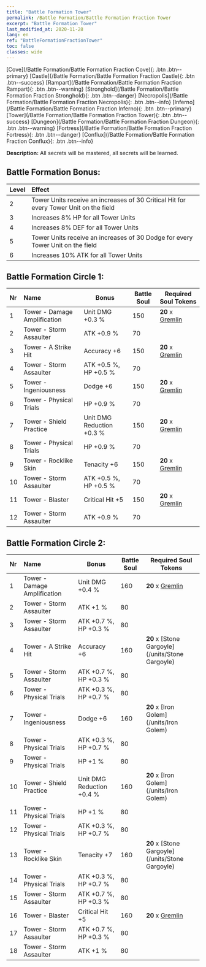 ```yaml
---
title: "Battle Formation Tower"
permalink: /Battle Formation/Battle Formation Fraction Tower
excerpt: "Battle Formation Tower"
last_modified_at: 2020-11-28
lang: en
ref: "BattleFormationFractionTower"
toc: false
classes: wide
---
```

 [Cove](/Battle Formation/Battle Formation Fraction Cove){: .btn .btn--primary} [Castle](/Battle Formation/Battle Formation Fraction Castle){: .btn .btn--success} [Rampart](/Battle Formation/Battle Formation Fraction Rampart){: .btn .btn--warning} [Stronghold](/Battle Formation/Battle Formation Fraction Stronghold){: .btn .btn--danger} [Necropolis](/Battle Formation/Battle Formation Fraction Necropolis){: .btn .btn--info} [Inferno](/Battle Formation/Battle Formation Fraction Inferno){: .btn .btn--primary} [Tower](/Battle Formation/Battle Formation Fraction Tower){: .btn .btn--success} [Dungeon](/Battle Formation/Battle Formation Fraction Dungeon){: .btn .btn--warning} [Fortress](/Battle Formation/Battle Formation Fraction Fortress){: .btn .btn--danger} [Conflux](/Battle Formation/Battle Formation Fraction Conflux){: .btn .btn--info} 

  **Description:** All secrets will be mastered, all secrets will be learned.

## Battle Formation Bonus:
  | Level |         Effect        |
  |:------|:---------------------|
  | 2 | Tower Units receive an increases of 30 Critical Hit for every Tower Unit on the field |
  | 3 | Increases 8% HP for all Tower Units |
  | 4 | Increases 8% DEF for all Tower Units |
  | 5 | Tower Units receive an increases of 30 Dodge for every Tower Unit on the field |
  | 6 | Increases 10% ATK for all Tower Units |

## Battle Formation Circle 1:
  |  Nr  |         Name        |  Bonus  | Battle Soul  |  Required Soul Tokens |
  |:-----|:--------------------|---------|-----------------|----------------|
  | 1 | Tower - Damage Amplification | Unit DMG +0.3 % | 150 |  **20** x [Gremlin](/units/Gremlin) |
  | 2 | Tower - Storm Assaulter | ATK +0.9 % | 70 |   |
  | 3 | Tower - A Strike Hit | Accuracy +6 | 150 |  **20** x [Gremlin](/units/Gremlin) |
  | 4 | Tower - Storm Assaulter | ATK +0.5 %, HP +0.5 % | 70 |   |
  | 5 | Tower - Ingeniousness | Dodge +6 | 150 |  **20** x [Gremlin](/units/Gremlin) |
  | 6 | Tower - Physical Trials | HP +0.9 % | 70 |   |
  | 7 | Tower - Shield Practice | Unit DMG Reduction +0.3 % | 150 |  **20** x [Gremlin](/units/Gremlin) |
  | 8 | Tower - Physical Trials | HP +0.9 % | 70 |   |
  | 9 | Tower - Rocklike Skin | Tenacity +6 | 150 |  **20** x [Gremlin](/units/Gremlin) |
  | 10 | Tower - Storm Assaulter | ATK +0.5 %, HP +0.5 % | 70 |   |
  | 11 | Tower - Blaster | Critical Hit +5 | 150 |  **20** x [Gremlin](/units/Gremlin) |
  | 12 | Tower - Storm Assaulter | ATK +0.9 % | 70 |   |

## Battle Formation Circle 2:
  |  Nr  |         Name        |  Bonus  | Battle Soul  |  Required Soul Tokens |
  |:-----|:--------------------|---------|-----------------|----------------|
  | 1 | Tower - Damage Amplification | Unit DMG +0.4 % | 160 |  **20** x [Gremlin](/units/Gremlin) |
  | 2 | Tower - Storm Assaulter | ATK +1 % | 80 |   |
  | 3 | Tower - Storm Assaulter | ATK +0.7 %, HP +0.3 % | 80 |   |
  | 4 | Tower - A Strike Hit | Accuracy +6 | 160 |  **20** x [Stone Gargoyle](/units/Stone Gargoyle) |
  | 5 | Tower - Storm Assaulter | ATK +0.7 %, HP +0.3 % | 80 |   |
  | 6 | Tower - Physical Trials | ATK +0.3 %, HP +0.7 % | 80 |   |
  | 7 | Tower - Ingeniousness | Dodge +6 | 160 |  **20** x [Iron Golem](/units/Iron Golem) |
  | 8 | Tower - Physical Trials | ATK +0.3 %, HP +0.7 % | 80 |   |
  | 9 | Tower - Physical Trials | HP +1 % | 80 |   |
  | 10 | Tower - Shield Practice | Unit DMG Reduction +0.4 % | 160 |  **20** x [Iron Golem](/units/Iron Golem) |
  | 11 | Tower - Physical Trials | HP +1 % | 80 |   |
  | 12 | Tower - Physical Trials | ATK +0.3 %, HP +0.7 % | 80 |   |
  | 13 | Tower - Rocklike Skin | Tenacity +7 | 160 |  **20** x [Stone Gargoyle](/units/Stone Gargoyle) |
  | 14 | Tower - Physical Trials | ATK +0.3 %, HP +0.7 % | 80 |   |
  | 15 | Tower - Storm Assaulter | ATK +0.7 %, HP +0.3 % | 80 |   |
  | 16 | Tower - Blaster | Critical Hit +5 | 160 |  **20** x [Gremlin](/units/Gremlin) |
  | 17 | Tower - Storm Assaulter | ATK +0.7 %, HP +0.3 % | 80 |   |
  | 18 | Tower - Storm Assaulter | ATK +1 % | 80 |   |
